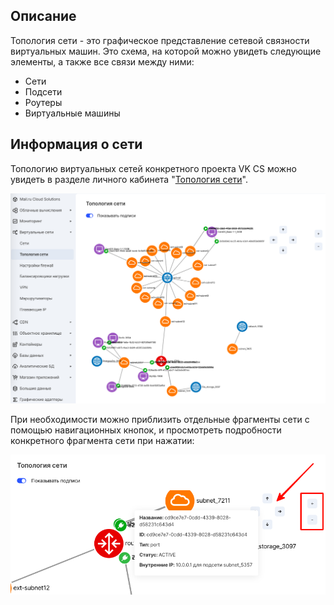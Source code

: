 ## Описание

Топология сети - это графическое представление сетевой связности виртуальных машин. Это схема, на которой можно увидеть следующие элементы, а также все связи между ними:

- Сети
- Подсети
- Роутеры
- Виртуальные машины

## Информация о сети

Топологию виртуальных сетей конкретного проекта VK CS можно увидеть в разделе личного кабинета "[Топология сети](https://mcs.mail.ru/app/services/cloud-networks/topology/)".

![](./assets/1598286753345-1598286753344.png)

При необходимости можно приблизить отдельные фрагменты сети с помощью навигационных кнопок, и просмотреть подробности конкретного фрагмента сети при нажатии:

![](./assets/1598286973216-1598286973216.png)
